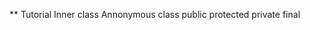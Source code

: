 ** Tutorial
  Inner class
  Annonymous class
  public
  protected
  private
  <undefined>
  final
  
